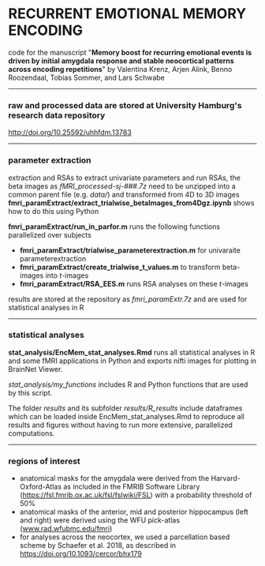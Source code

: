 # RECURRENT EMOTIONAL MEMORY ENCODING
code for the manuscript 
"**Memory boost for recurring emotional events is driven by initial amygdala response and stable neocortical patterns across encoding repetitions**" 
by Valentina Krenz, Arjen Alink, Benno Roozendaal, Tobias Sommer, and Lars Schwabe

---

### raw and processed data are stored at University Hamburg's research data repository
http://doi.org/10.25592/uhhfdm.13783

---
### parameter extraction
extraction and RSAs
to extract univariate parameters and run RSAs, the beta images as *fMRI_processed-sj-###.7z* need to be unzipped into a common parent file (e.g. *data/*) and transformed from 4D to 3D images
**fmri_paramExtract/extract_trialwise_betaImages_from4Dgz.ipynb** shows how to do this using Python

**fmri_paramExtract/run_in_parfor.m** runs the following functions parallelized over subjects
- **fmri_paramExtract/trialwise_parameterextraction.m** for univaraite parameterextraction
- **fmri_paramExtract/create_trialwise_t_values.m** to transform beta-images into *t*-images
- **fmri_paramExtract/RSA_EES.m** runs RSA analyses on these *t*-images

results are stored at the repository as *fmri_paramExtr.7z* and are used for statistical analyses in R

---

### statistical analyses
**stat_analysis/EncMem_stat_analyses.Rmd** runs all statistical analyses in R and some fMRI applications in Python and exports nifti images for plotting in BrainNet Viewer.

*stat_analysis/my_functions* includes R and Python functions that are used by this script.

The folder *results* and its subfolder *results/R_results* include dataframes which can be loaded inside EncMem_stat_analyses.Rmd to reproduce all results and figures without having to run more extensive, parallelized computations.

---

### regions of interest
- anatomical masks for the amygdala were derived from the Harvard-Oxford-Atlas as included in the FMRIB Software Library (https://fsl.fmrib.ox.ac.uk/fsl/fslwiki/FSL) with a probability threshold of 50%
- anatomical masks of the anterior, mid and posterior hippocampus (left and right) were derived using the WFU pick-atlas (www.rad.wfubmc.edu/fmri)
- for analyses across the neocortex, we used a parcellation based scheme by Schaefer et al. 2018, as described in https://doi.org/10.1093/cercor/bhx179 

